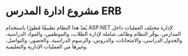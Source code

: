 # مشروع ادارة المدرس ERB

يُعدّ هذا النظام تطبيقًا مُطورًا باستخدام ASP.NET لإدارة مختلف العمليات داخل المدارس. يوفّر النظام وظائف شاملة لإدارة الطلاب، والموظفين، والمواد الدراسية، والجدول الدراسي، والامتحانات، والدروس، والرسوم الدراسية، والحضور، والتواصل، وغيرها من العمليات الإدارية والتعليمية.

